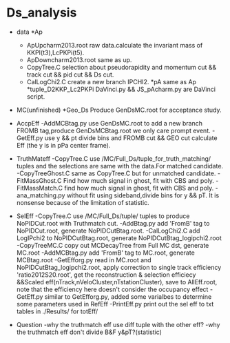 # Ds_analysis

* data
	*Ap
	- ApUpcharm2013.root 
	  raw data.calculate the invariant mass of KKPI(t3),LcPKPi(t5).
	- ApDowncharm2013.root 
	  same as up.
	- CopyTree.C
	  selection about pseudorapidity and momentum cut && track cut && pid cut && Ds cut.
	- CalLogChi2.C
	  create a new branch IPCHI2.
	*pA
	 same as Ap
	*tuple_D2KKP_Lc2PKPi
	 DaVinci.py && JS_pAcharm.py are DaVinci script.

* MC(unfinished)
	*Geo_Ds
	 Produce GenDsMC.root for acceptance study.

* AccpEff
	-AddMCBtag.py 
	 use GenDsMC.root to add a new branch FROMB tag,produce GenDsMCBtag.root we only care prompt event.
	-GetEff.py
	 use y && pt divide bins and FROMB cut && GEO cut calculate Eff (the y is in pPa center frame).

* TruthMateff
	-CopyTree.C 
	 use /MC/Full_Ds/tuple_for_truth_matching/ tuples and the selections are same with the data.For matched candidate.
	-CopyTreeGhost.C 
	 same as CopyTree.C but for unmatched candidate.
	-FitMassGhost.C
	 Find how much signal in ghost, fit with CBS and poly.
	-FitMassMatch.C
	 find how much signal in ghost, fit with CBS and poly.
	-ana_matching.py
         without fit using sideband,divide bins for y && pT. It is nonsense because of the limitation of statistic.

* SelEff
	-CopyTree.C
	 use /MC/Full_Ds/tuple/ tuples to produce NoPIDCut.root with Truthmatch cut.
	-AddBtag.py
	 add 'FromB' tag to NoPIDCut.root, generate NoPIDCutBtag.root.
	-CalLogChi2.C
	 add LogIPchi2 to NoPIDCutBtag.root, generate NoPIDCutBtag_logipchi2.root
	-CopyTreeMC.C
	 copy out MCDecayTree from Full MC dst, generate MC.root
	-AddMCBtag.py
	 add 'FromB' tag to MC.root, generate MCBtag.root
	-GetEfforg.py
	 read in MC.root and NoPIDCutBtag_logipchi2.root, apply correction to single track efficiency 'ratio2012S20.root', get the reconstruction & selection efficiecy &&Scaled eff(nTrack,nVeloCluster,nTstationCluster), save to AllEff.root, note that the efficiency here doesn't consider the occupancy effect
	-GetEff.py
	 similar to GetEfforg.py, added some varialbes to determine some parameters used in RefEff
	-PrintEff.py
	 print out the sel eff to txt tables in ./Results/ for totEff/



* Question
	-why the truthmatch eff use diff tuple with the other eff?
	-why the truthmatch eff don't divide B&F y&pT?(statistic)

